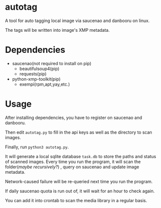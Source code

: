 # autotag
A tool for auto tagging local image via saucenao and danbooru on linux.

The tags will be written into image's XMP metadata.

# Dependencies

* saucenao(not required to install on pip)
    * beautifulsoup4(pip)
    * requests(pip)
* python-xmp-toolkit(pip)
    * exempi(rpm,apt,yay,etc.)

# Usage

After installing dependencies, you have to register on saucenao and danbooru.

Then edit `autotag.py` to fill in the api keys as well as the directory to scan images.

Finally, run `python3 autotag.py`.

It will generate a local sqlite database  `task.db` to store the paths and status of scanned images.
Every time you run the program, it will scan the folder(*maybe recursively?*) , query on saucenao and update image metadata.

Network-caused failure will be re-queried next time you run the program.

If daily saucenao quota is run out of, it will wait for an hour to check again.

You can add it into crontab to scan the media library in a regular basis.
